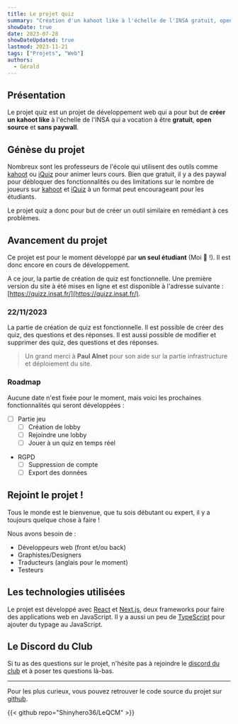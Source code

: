 ```yaml
---
title: Le projet quiz
summary: "Création d'un kahoot like à l'échelle de l'INSA gratuit, open source et sans paywall."
showDate: true
date: 2023-07-28
showDateUpdated: true
lastmod: 2023-11-21
tags: ["Projets", "Web"]
authors:
  - Gérald
---
```


## Présentation

Le projet quiz est un projet de développement web qui a pour but de **créer un kahoot like** à l'échelle de l'INSA qui a vocation à être **gratuit**, **open source** et **sans paywall**.

## Génèse du projet

Nombreux sont les professeurs de l'école qui utilisent des outils comme [kahoot](https://kahoot.com/) ou [iQuiz](https://iquiz.univ-toulouse.fr/) pour animer leurs cours. Bien que gratuit, il y a des paywal pour débloquer des fonctionnalités ou des limitations sur le nombre de joueurs sur [kahoot](https://kahoot.com/) et [iQuiz](https://iquiz.univ-toulouse.fr/) à un format peut encourageant pour les étudiants.

Le projet quiz a donc pour but de créer un outil similaire en remédiant à ces problèmes.

## Avancement du projet

Ce projet est pour le moment développé par **un seul étudiant** (Moi 🤣 !). Il est donc encore en cours de développement.

A ce jour, la partie de création de quiz est fonctionnelle. Une première version du site à été mises en ligne et est disponible à l'adresse suivante : [https://quizz.insat.fr/](https://quizz.insat.fr/).

### 22/11/2023

La partie de création de quiz est fonctionnelle. Il est possible de créer des quiz, des questions et des réponses. Il est aussi possible de modifier et supprimer des quiz, des questions et des réponses.

> Un grand merci à **Paul Alnet** pour son aide sur la partie infrastructure et déploiement du site.

### Roadmap

Aucune date n'est fixée pour le moment, mais voici les prochaines fonctionnalités qui seront développées :

- [ ] Partie jeu
  - [ ] Création de lobby
  - [ ] Rejoindre une lobby
  - [ ] Jouer à un quiz en temps réel
- RGPD
  - [ ] Suppression de compte
  - [ ] Export des données

## Rejoint le projet !

Tous le monde est le bienvenue, que tu sois débutant ou expert, il y a toujours quelque chose à faire !

Nous avons besoin de :

- Développeurs web (front et/ou back)
- Graphistes/Designers
- Traducteurs (anglais pour le moment)
- Testeurs

## Les technologies utilisées

Le projet est développé avec [React](https://react.dev) et [Next.js](https://nextjs.org/), deux frameworks pour faire des applications web en JavaScript. Il y a aussi un peu de [TypeScript](https://www.typescriptlang.org/) pour ajouter du typage au JavaScript.

## Le Discord du Club

Si tu as des questions sur le projet, n'hésite pas à rejoindre le [discord du club](https://discord.gg/9G8cWyK) et à poser tes questions là-bas.

---

Pour les plus curieux, vous pouvez retrouver le code source du projet sur [github](https://github.com/Shinyhero36/LeQCM).

{{< github repo="Shinyhero36/LeQCM" >}}
